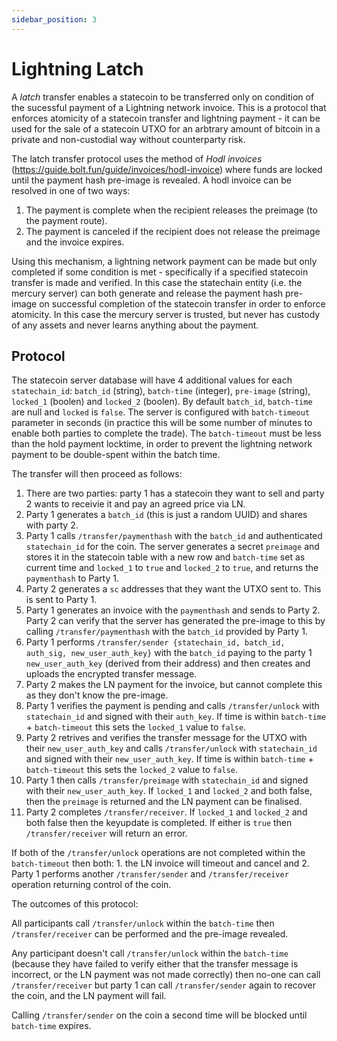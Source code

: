 ```yaml
---
sidebar_position: 3
---
```


# Lightning Latch

A *latch* transfer enables a statecoin to be transferred only on condition of the sucessful payment of a Lightning network invoice. This is a protocol that enforces atomicity of a statecoin transfer and lightning payment - it can be used for the sale of a statecoin UTXO for an arbtrary amount of bitcoin in a private and non-custodial way without counterparty risk. 

The latch transfer protocol uses the method of *Hodl invoices* (https://guide.bolt.fun/guide/invoices/hodl-invoice) where funds are locked until the payment hash pre-image is revealed. A hodl invoice can be resolved in one of two ways: 

1. The payment is complete when the recipient releases the preimage (to the payment route). 
2. The payment is canceled if the recipient does not release the preimage and the invoice expires.

Using this mechanism, a lightning network payment can be made but only completed if some condition is met - specifically if a specified statecoin transfer is made and verified. In this case the statechain entity (i.e. the mercury server) can both generate and release the payment hash pre-image on successful completion of the statecoin transfer in order to enforce atomicity. In this case the mercury server is trusted, but never has custody of any assets and never learns anything about the payment. 

## Protocol

The statecoin server database will have 4 additional values for each `statechain_id`: `batch_id` (string), `batch-time` (integer), `pre-image` (string), `locked_1` (boolen) and `locked_2` (boolen). By default `batch_id`, `batch-time` are null and `locked` is `false`. The server is configured with `batch-timeout` parameter in seconds (in practice this will be some number of minutes to enable both parties to complete the trade). The `batch-timeout` must be less than the hold payment locktime, in order to prevent the lightning network payment to be double-spent within the batch time. 

The transfer will then proceed as follows:

1. There are two parties: party 1 has a statecoin they want to sell and party 2 wants to receivie it and pay an agreed price via LN. 
2. Party 1 generates a `batch_id` (this is just a random UUID) and shares with party 2.
3. Party 1 calls `/transfer/paymenthash` with the `batch_id` and authenticated `statechain_id` for the coin. The server generates a secret `preimage` and stores it in the statecoin table with a new row and `batch-time` set as current time and `locked_1` to `true` and `locked_2` to `true`, and returns the `paymenthash` to Party 1. 
4. Party 2 generates a `sc` addresses that they want the UTXO sent to. This is sent to Party 1. 
5. Party 1 generates an invoice with the `paymenthash` and sends to Party 2. Party 2 can verify that the server has generated the pre-image to this by calling `/transfer/paymenthash` with the `batch_id` provided by Party 1. 
6. Party 1 performs `/transfer/sender {statechain_id, batch_id, auth_sig, new_user_auth_key}` with the `batch_id` paying to the party 1 `new_user_auth_key` (derived from their address) and then creates and uploads the encrypted transfer message.
7. Party 2 makes the LN payment for the invoice, but cannot complete this as they don't know the pre-image.
8. Party 1 verifies the payment is pending and calls `/transfer/unlock` with `statechain_id` and signed with their `auth_key`. If time is within `batch-time` + `batch-timeout` this sets the `locked_1` value to `false`.
9. Party 2 retrives and verifies the transfer message for the UTXO with their `new_user_auth_key` and calls `/transfer/unlock` with `statechain_id` and signed with their `new_user_auth_key`. If time is within `batch-time` + `batch-timeout` this sets the `locked_2` value to `false`.
10. Party 1 then calls `/transfer/preimage` with `statechain_id` and signed with their `new_user_auth_key`. If `locked_1` and `locked_2` and both false, then the `preimage` is returned and the LN payment can be finalised.
11. Party 2 completes `/transfer/receiver`. If `locked_1` and `locked_2` and both false then the keyupdate is completed. If either is `true` then `/transfer/receiver` will return an error. 

If both of the `/transfer/unlock` operations are not completed within the `batch-timeout` then both: 1. the LN invoice will timeout and cancel and 2. Party 1 performs another `/transfer/sender` and `/transfer/receiver` operation returning control of the coin. 

The outcomes of this protocol:

All participants call `/transfer/unlock` within the `batch-time` then `/transfer/receiver` can be performed and the pre-image revealed. 

Any participant doesn't call `/transfer/unlock` within the `batch-time` (because they have failed to verify either that the transfer message is incorrect, or the LN payment was not made correctly) then no-one can call `/transfer/receiver` but party 1 can call `/transfer/sender` again to recover the coin, and the LN payment will fail. 

Calling `/transfer/sender` on the coin a second time will be blocked until `batch-time` expires. 
